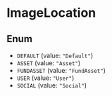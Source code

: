 # ImageLocation

## Enum

* `DEFAULT` (value: `"Default"`)
* `ASSET` (value: `"Asset"`)
* `FUNDASSET` (value: `"FundAsset"`)
* `USER` (value: `"User"`)
* `SOCIAL` (value: `"Social"`)
